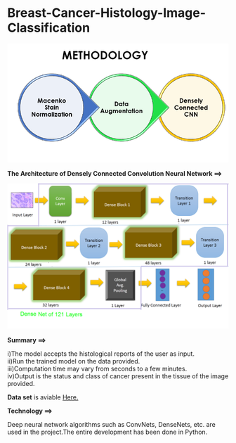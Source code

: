 # Breast-Cancer-Histology-Image-Classification
                                                 

![Methodology](/Image/Methods.PNG)

**The Architecture of Densely Connected Convolution Neural Network ==>**                                                                                                                                                                                                                      



![DenseNet](/Image/DenseNet.PNG)

**Summary ==>**

i)The model accepts the histological reports of the user as input.                                                                        
ii)Run the trained model on the data provided.                                                                                             
iii)Computation time may vary from seconds to a few minutes.                                                                              
iv)Output is the status and class of cancer present in the tissue of the image provided.  

**Data set** is aviable [Here.](https://rdm.inesctec.pt/dataset/nis-2017-003)


**Technology ==>**                                                                                                                        



Deep neural network algorithms such as ConvNets, DenseNets, etc. are used in the project.The entire development has been done in Python.
